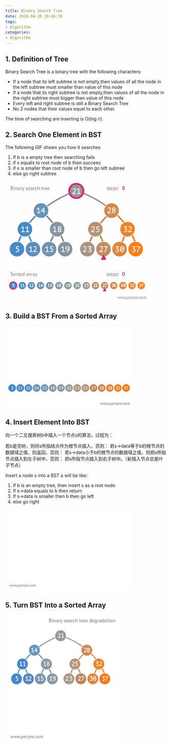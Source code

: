 ```yaml
---
title: Binary Search Tree
date: 2018-04-30 20:45:19
tags: 
- Algorithm
categories:
- Algorithm
---
```

## 1. Definition of Tree
Binary Search Tree is a binary tree with the following characters:

- If a node that its left subtree is not empty,then values of all the node in the left subtree must smaller than value of this node
- If a node that its right subtree is not empty,then values of all the node in the right subtree must bigger than value of this node
- Every left and right subtree is still a Binary Search Tree 
- No 2 nodes that their values equel to each other.

The time of searching are inserting is O(log n).

## 2. Search One Element in BST
The following GIF shows you how it searches

1. If b is a empty tree then searching fails
2. if x equals to root node of b then succees
3. if x is smaller than root node of b then go left subtree
4. else go right subtree 

![](Algorithm-DataStructure-BinarySearchTree/1.gif) 

## 3. Build a BST From a Sorted Array
![](Algorithm-DataStructure-BinarySearchTree/2.gif)

## 4. Insert Element Into BST
向一个二叉搜索树b中插入一个节点s的算法，过程为：

若b是空树，则将s所指结点作为根节点插入，否则：
若s->data等于b的根节点的数据域之值，则返回，否则：
若s->data小于b的根节点的数据域之值，则把s所指节点插入到左子树中，否则：
把s所指节点插入到右子树中。（新插入节点总是叶子节点）

Insert a node s into a BST a will be like:

1. If b is an empty tree, then insert s as a root node
2. If s->data equals to b then return
3. If s->data is smaller then b then go left
4. else go right

![](Algorithm-DataStructure-BinarySearchTree/3.gif) 

## 5. Turn BST Into a Sorted Array
![](Algorithm-DataStructure-BinarySearchTree/4.gif)